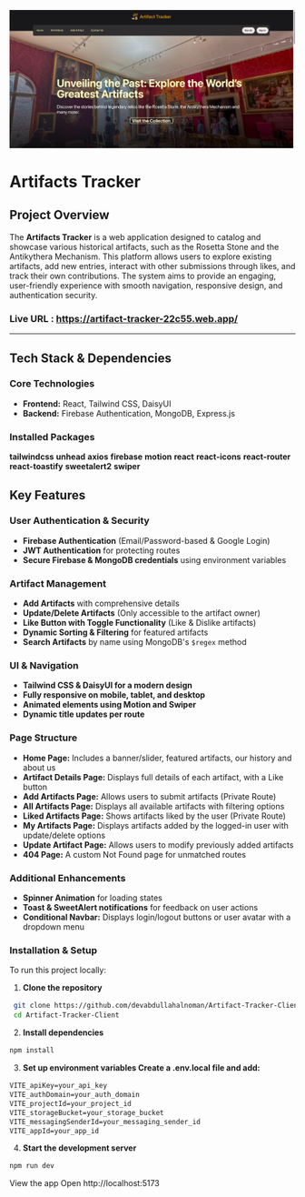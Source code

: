 <img src='https://github.com/devabdullahalnoman/Artifact-Tracker-Client/blob/main/Screenshot%20from%202025-06-25%2011-05-54.png'></img>

# Artifacts Tracker

## Project Overview

The **Artifacts Tracker** is a web application designed to catalog and showcase various historical artifacts, such as the Rosetta Stone and the Antikythera Mechanism. This platform allows users to explore existing artifacts, add new entries, interact with other submissions through likes, and track their own contributions. The system aims to provide an engaging, user-friendly experience with smooth navigation, responsive design, and authentication security.

### Live URL : https://artifact-tracker-22c55.web.app/

---

## Tech Stack & Dependencies

### **Core Technologies**

- **Frontend:** React, Tailwind CSS, DaisyUI
- **Backend:** Firebase Authentication, MongoDB, Express.js

### **Installed Packages**

**tailwindcss**
**unhead**
**axios**
**firebase**
**motion**
**react**
**react-icons**
**react-router**
**react-toastify**
**sweetalert2**
**swiper**

## Key Features

### **User Authentication & Security**

- **Firebase Authentication** (Email/Password-based & Google Login)
- **JWT Authentication** for protecting routes
- **Secure Firebase & MongoDB credentials** using environment variables

### **Artifact Management**

- **Add Artifacts** with comprehensive details
- **Update/Delete Artifacts** (Only accessible to the artifact owner)
- **Like Button with Toggle Functionality** (Like & Dislike artifacts)
- **Dynamic Sorting & Filtering** for featured artifacts
- **Search Artifacts** by name using MongoDB's `$regex` method

### **UI & Navigation**

- **Tailwind CSS & DaisyUI for a modern design**
- **Fully responsive on mobile, tablet, and desktop**
- **Animated elements using Motion and Swiper**
- **Dynamic title updates per route**

### **Page Structure**

- **Home Page:** Includes a banner/slider, featured artifacts, our history and about us
- **Artifact Details Page:** Displays full details of each artifact, with a Like button
- **Add Artifacts Page:** Allows users to submit artifacts (Private Route)
- **All Artifacts Page:** Displays all available artifacts with filtering options
- **Liked Artifacts Page:** Shows artifacts liked by the user (Private Route)
- **My Artifacts Page:** Displays artifacts added by the logged-in user with update/delete options
- **Update Artifact Page:** Allows users to modify previously added artifacts
- **404 Page:** A custom Not Found page for unmatched routes

### **Additional Enhancements**

- **Spinner Animation** for loading states
- **Toast & SweetAlert notifications** for feedback on user actions
- **Conditional Navbar:** Displays login/logout buttons or user avatar with a dropdown menu

### Installation & Setup

To run this project locally:

1. **Clone the repository**

```bash
 git clone https://github.com/devabdullahalnoman/Artifact-Tracker-Client.git
 cd Artifact-Tracker-Client
```

2. **Install dependencies**

```bash
npm install
```

3. **Set up environment variables Create a .env.local file and add:**

```env
VITE_apiKey=your_api_key
VITE_authDomain=your_auth_domain
VITE_projectId=your_project_id
VITE_storageBucket=your_storage_bucket
VITE_messagingSenderId=your_messaging_sender_id
VITE_appId=your_app_id
```

4. **Start the development server**

```bash
npm run dev
```

View the app Open http://localhost:5173
